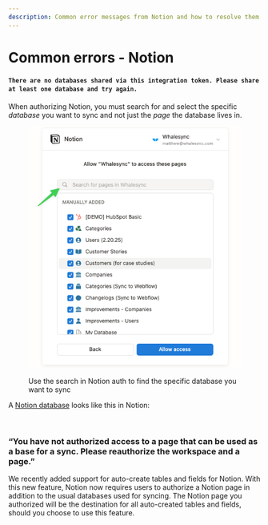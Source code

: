 ```yaml
---
description: Common error messages from Notion and how to resolve them
---
```


# Common errors - Notion

#### `There are no databases shared via this integration token. Please share at least one database and try again.`

When authorizing Notion, you must search for and select the specific _database_ you want to sync and not just the _page_ the database lives in.

<figure><img src="../../.gitbook/assets/CleanShot 2025-02-22 at 08.01.53.png" alt=""><figcaption><p>Use the search in Notion auth to find the specific database you want to sync</p></figcaption></figure>

A [Notion database](https://www.notion.com/help/what-is-a-database) looks like this in Notion:

<figure><img src="../../.gitbook/assets/database.avif" alt=""><figcaption></figcaption></figure>

### “You have not authorized access to a page that can be used as a base for a sync. Please reauthorize the workspace and a page.”

We recently added support for auto-create tables and fields for Notion. With this new feature, Notion now requires users to authorize a Notion page in addition to the usual databases used for syncing. The Notion page you authorized will be the destination for all auto-created tables and fields, should you choose to use this feature.
